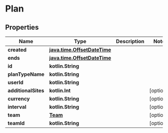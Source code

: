 
# Plan

## Properties
Name | Type | Description | Notes
------------ | ------------- | ------------- | -------------
**created** | [**java.time.OffsetDateTime**](java.time.OffsetDateTime.md) |  | 
**ends** | [**java.time.OffsetDateTime**](java.time.OffsetDateTime.md) |  | 
**id** | **kotlin.String** |  | 
**planTypeName** | **kotlin.String** |  | 
**userId** | **kotlin.String** |  | 
**additionalSites** | **kotlin.Int** |  |  [optional]
**currency** | **kotlin.String** |  |  [optional]
**interval** | **kotlin.String** |  |  [optional]
**team** | [**Team**](Team.md) |  |  [optional]
**teamId** | **kotlin.String** |  |  [optional]



